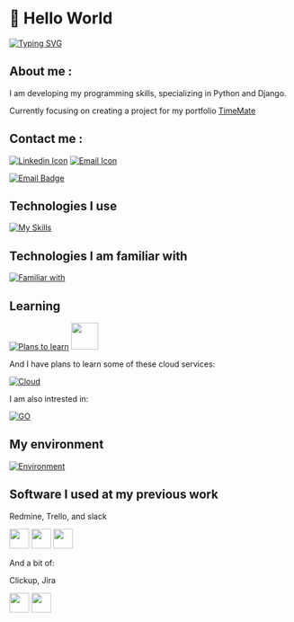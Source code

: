 <!-- Greeting section -->
# 👋 Hello World

[![Typing SVG](https://readme-typing-svg.demolab.com?font=Space+Mono&pause=1000&color=3A41E4&width=435&lines=Hi+stranger+!;Welcome+to+my+profile;I'm+Damian%2C+Junior+Backend+Developer+;+from+Konin+Poland+)](https://git.io/typing-svg)

<!-- About me section -->
## About me :  
 I am developing my programming skills, specializing in Python and Django. 
 
 Currently focusing on creating a project for my portfolio [TimeMate](https://github.com/vaqMAD/TimeMate)

 
 ## Contact me : 
  [![Linkedin Icon](https://skillicons.dev/icons?i=linkedin)](https://www.linkedin.com/in/damian-ignaczak-a5a403320/) [![Email Icon](https://skillicons.dev/icons?i=gmail)](mailto:vaqowski@gmail.com) 
  
  [![Email Badge](https://img.shields.io/badge/vaqowski%40gmail.com-%23EA4335?style=for-the-badge&logo=gmail&logoColor=white)](mailto:vaqowski@gmail.com)

<!-- Techstack section -->
## Technologies I use
 [![My Skills](https://skillicons.dev/icons?i=py,django,postgres,git,github,docker,linux)]()

## Technologies I am familiar with 
 [![Familiar with](https://skillicons.dev/icons?i=flask,html,css)]()

<!-- Plans to learn section -->
## Learning
 [![Plans to learn](https://skillicons.dev/icons?i=redis)]() <span> <img height="48" width="48" src="https://cdn.simpleicons.org/celery"/> </span>


 And I have plans to learn some of these cloud services:
 
 [![Cloud](https://skillicons.dev/icons?i=aws,azure,gcp)]()
 
 I am also intrested in:  
 
 [![GO](https://skillicons.dev/icons?i=go)]()

## My environment 
 [![Environment](https://skillicons.dev/icons?i=pycharm,notion,vscode,windows)]()


<!-- Greeting section -->
## Software I used at my previous work

Redmine, Trello, and slack


<span><img height="35" width="35" src="https://cdn.simpleicons.org/redmine"/></span>
<span><img height="35" width="35" src="https://cdn.simpleicons.org/trello"/></span>
<span><img height="35" width="35" src="https://cdn.simpleicons.org/slack"/></span>

  
 And a bit of:
 
 Clickup, Jira

 
 <span><img height="35" width="35" src="https://cdn.simpleicons.org/clickup"/></span>
 <span><img height="35" width="35" src="https://cdn.simpleicons.org/jira"/></span>

